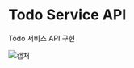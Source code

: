 # Todo Service API
Todo 서비스 API 구현

![캡처](https://github.com/pypygeek/playground/blob/main/spring-playground/todo-server/todoCapture.jpg)
